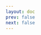 ```yaml
---
layout: doc
prev: false
next: false
---
```


<CustomItemBox :item="{
  name: '日曦花',
  icon: '/wiki/item/flower_orange.png',
  type: '医药',
  description: '',
  params: {
    stack: 20,
    durability: -1 
  },
  obtain: {
    found: [],
    npc: [],
    shop: [],
    gardening: []
  }
}" />
